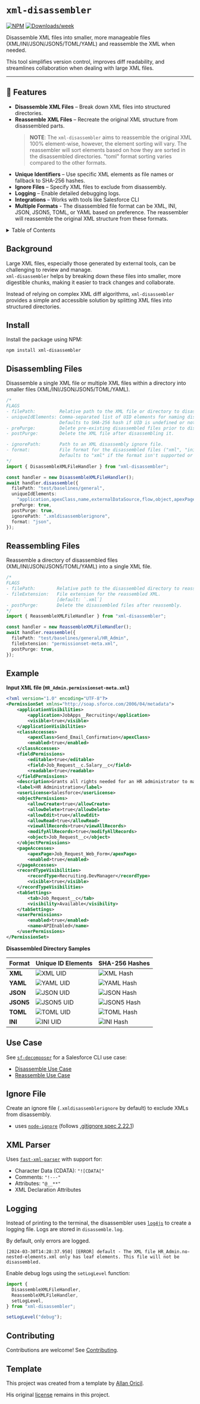 # `xml-disassembler`

[![NPM](https://img.shields.io/npm/v/xml-disassembler.svg?label=xml-disassembler)](https://www.npmjs.com/package/xml-disassembler) [![Downloads/week](https://img.shields.io/npm/dw/xml-disassembler.svg)](https://npmjs.org/package/xml-disassembler)

Disassemble XML files into smaller, more manageable files (XML/INI/JSON/JSON5/TOML/YAML) and reassemble the XML when needed.

This tool simplifies version control, improves diff readability, and streamlines collaboration when dealing with large XML files.

---

## 🚀 Features

- **Disassemble XML Files** – Break down XML files into structured directories.
- **Reassemble XML Files** – Recreate the original XML structure from disassembled parts.
  > **NOTE**: The `xml-disassembler` aims to reassemble the original XML 100% element-wise, however, the element sorting will vary. The reassembler will sort elements based on how they are sorted in the disassembled directories. "toml" format sorting varies compared to the other formats.
- **Unique Identifiers** – Use specific XML elements as file names or fallback to SHA-256 hashes.
- **Ignore Files** – Specify XML files to exclude from disassembly.
- **Logging** – Enable detailed debugging logs.
- **Integrations** – Works with tools like Salesforce CLI
- **Multiple Formats** - The disassembled file format can be XML, INI, JSON, JSON5, TOML, or YAML based on preference. The reassembler will reassemble the original XML structure from these formats.

<!-- TABLE OF CONTENTS -->
<details>
  <summary>Table of Contents</summary>

- [Background](#background)
- [Install](#install)
- [Disassembling Files](#disassembling-files)
- [Reassembling Files](#reassembling-files)
- [Example](#example)
- [Use Case](#use-case)
- [Ignore File](#ignore-file)
- [XML Parser](#xml-parser)
- [Logging](#logging)
- [Contributing](#contributing)
- [Template](#template)
</details>

## Background

Large XML files, especially those generated by external tools, can be challenging to review and manage.  
`xml-disassembler` helps by breaking down these files into smaller, more digestible chunks, making it easier to track changes and collaborate.

Instead of relying on complex XML diff algorithms, `xml-disassembler` provides a simple and accessible solution by splitting XML files into structured directories.

## Install

Install the package using NPM:

```
npm install xml-disassembler
```

## Disassembling Files

Disassemble a single XML file or multiple XML files within a directory into smaller files (XML/INI/JSON/JSON5/TOML/YAML).

```typescript
/* 
FLAGS
- filePath:         Relative path to the XML file or directory to disassemble.
- uniqueIdElements: Comma-separated list of UID elements for naming disassembled files (nested elements).
                    Defaults to SHA-256 hash if UID is undefined or not found.
- prePurge:         Delete pre-existing disassembled files prior to disassembling the file.
- postPurge:        Delete the XML file after disassembling it.

- ignorePath:       Path to an XML disassembly ignore file.
- format:           File format for the disassembled files ("xml", "ini", "json", "json5", "toml", "yaml")
                    Defaults to "xml" if the format isn't supported or provided.
*/
import { DisassembleXMLFileHandler } from "xml-disassembler";

const handler = new DisassembleXMLFileHandler();
await handler.disassemble({
  filePath: "test/baselines/general",
  uniqueIdElements:
    "application,apexClass,name,externalDataSource,flow,object,apexPage,recordType,tab,field",
  prePurge: true,
  postPurge: true,
  ignorePath: ".xmldisassemblerignore",
  format: "json",
});
```

## Reassembling Files

Reassemble a directory of disassembled files (XML/INI/JSON/JSON5/TOML/YAML) into a single XML file.

```typescript
/* 
FLAGS
- filePath:        Relative path to the disassembled directory to reassemble.
- fileExtension:   File extension for the reassembled XML.
                   [default: `.xml`]
- postPurge:       Delete the disassembled files after reassembly.
*/
import { ReassembleXMLFileHandler } from "xml-disassembler";

const handler = new ReassembleXMLFileHandler();
await handler.reassemble({
  filePath: "test/baselines/general/HR_Admin",
  fileExtension: "permissionset-meta.xml",
  postPurge: true,
});
```

## Example

**Input XML file (`HR_Admin.permissionset-meta.xml`)**

```xml
<?xml version="1.0" encoding="UTF-8"?>
<PermissionSet xmlns="http://soap.sforce.com/2006/04/metadata">
    <applicationVisibilities>
        <application>JobApps__Recruiting</application>
        <visible>true</visible>
    </applicationVisibilities>
    <classAccesses>
        <apexClass>Send_Email_Confirmation</apexClass>
        <enabled>true</enabled>
    </classAccesses>
    <fieldPermissions>
        <editable>true</editable>
        <field>Job_Request__c.Salary__c</field>
        <readable>true</readable>
    </fieldPermissions>
    <description>Grants all rights needed for an HR administrator to manage employees.</description>
    <label>HR Administration</label>
    <userLicense>Salesforce</userLicense>
    <objectPermissions>
        <allowCreate>true</allowCreate>
        <allowDelete>true</allowDelete>
        <allowEdit>true</allowEdit>
        <allowRead>true</allowRead>
        <viewAllRecords>true</viewAllRecords>
        <modifyAllRecords>true</modifyAllRecords>
        <object>Job_Request__c</object>
    </objectPermissions>
    <pageAccesses>
        <apexPage>Job_Request_Web_Form</apexPage>
        <enabled>true</enabled>
    </pageAccesses>
    <recordTypeVisibilities>
        <recordType>Recruiting.DevManager</recordType>
        <visible>true</visible>
    </recordTypeVisibilities>
    <tabSettings>
        <tab>Job_Request__c</tab>
        <visibility>Available</visibility>
    </tabSettings>
    <userPermissions>
        <enabled>true</enabled>
        <name>APIEnabled</name>
    </userPermissions>
</PermissionSet>
```

**Disassembled Directory Samples**

| Format    | Unique ID Elements                                                                                                       | SHA-256 Hashes                                                                                                                   |
| --------- | ------------------------------------------------------------------------------------------------------------------------ | -------------------------------------------------------------------------------------------------------------------------------- |
| **XML**   | ![XML UID](https://raw.githubusercontent.com/mcarvin8/xml-disassembler/main/.github/images/disassembled.png)<br>         | ![XML Hash](https://raw.githubusercontent.com/mcarvin8/xml-disassembler/main/.github/images/disassembled-hashes.png)<br>         |
| **YAML**  | ![YAML UID](https://raw.githubusercontent.com/mcarvin8/xml-disassembler/main/.github/images/disassembled-yaml.png)<br>   | ![YAML Hash](https://raw.githubusercontent.com/mcarvin8/xml-disassembler/main/.github/images/disassembled-hashes-yaml.png)<br>   |
| **JSON**  | ![JSON UID](https://raw.githubusercontent.com/mcarvin8/xml-disassembler/main/.github/images/disassembled-json.png)<br>   | ![JSON Hash](https://raw.githubusercontent.com/mcarvin8/xml-disassembler/main/.github/images/disassembled-hashes-json.png)<br>   |
| **JSON5** | ![JSON5 UID](https://raw.githubusercontent.com/mcarvin8/xml-disassembler/main/.github/images/disassembled-json5.png)<br> | ![JSON5 Hash](https://raw.githubusercontent.com/mcarvin8/xml-disassembler/main/.github/images/disassembled-hashes-json5.png)<br> |
| **TOML**  | ![TOML UID](https://raw.githubusercontent.com/mcarvin8/xml-disassembler/main/.github/images/disassembled-toml.png)<br>   | ![TOML Hash](https://raw.githubusercontent.com/mcarvin8/xml-disassembler/main/.github/images/disassembled-hashes-toml.png)<br>   |
| **INI**   | ![INI UID](https://raw.githubusercontent.com/mcarvin8/xml-disassembler/main/.github/images/disassembled-ini.png)<br>     | ![INI Hash](https://raw.githubusercontent.com/mcarvin8/xml-disassembler/main/.github/images/disassembled-hashes-ini.png)<br>     |

## Use Case

See [`sf-decomposer`](https://github.com/mcarvin8/sf-decomposer) for a Salesforce CLI use case:

- [Disassemble Use Case](https://github.com/mcarvin8/sf-decomposer/blob/main/src/service/decomposeFileHandler.ts)
- [Reassemble Use Case](https://github.com/mcarvin8/sf-decomposer/blob/main/src/service/recomposeFileHandler.ts)

## Ignore File

Create an ignore file (`.xmldisassemblerignore` by default) to exclude XMLs from disassembly.

- uses [`node-ignore`](https://github.com/kaelzhang/node-ignore) (follows [.gitignore spec 2.22.1](https://git-scm.com/docs/gitignore))

## XML Parser

Uses [`fast-xml-parser`](https://github.com/NaturalIntelligence/fast-xml-parser) with support for:

- Character Data (CDATA): `"![CDATA["`
- Comments: `"!---"`
- Attributes: `"@__**"`
- XML Declaration Attributes

## Logging

Instead of printing to the terminal, the disassembler uses [`log4js`](https://github.com/log4js-node/log4js-node) to create a logging file. Logs are stored in `disassemble.log`.

By default, only errors are logged.

```
[2024-03-30T14:28:37.950] [ERROR] default - The XML file HR_Admin.no-nested-elements.xml only has leaf elements. This file will not be disassembled.
```

Enable debug logs using the `setLogLevel` function:

```typescript
import {
  DisassembleXMLFileHandler,
  ReassembleXMLFileHandler,
  setLogLevel,
} from "xml-disassembler";

setLogLevel("debug");
```

## Contributing

Contributions are welcome! See [Contributing](https://github.com/mcarvin8/xml-disassembler/blob/main/CONTRIBUTING.md).

## Template

This project was created from a template by [Allan Oricil](https://github.com/AllanOricil).

His original [license](https://github.com/AllanOricil/js-template/blob/main/LICENSE) remains in this project.
